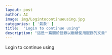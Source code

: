 ```yaml
---
layout: post
author: AI
image: img/Logintocontinueusing.jpg
categories: [ '氣象' ]
title:  "Login to continue using"
description: "這是一篇關於登錄以繼續使用服務的文章"
---
```

Login to continue using